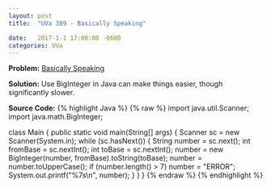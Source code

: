 ```yaml
---
layout: post
title:  "UVa 389 - Basically Speaking"

date:   2017-1-1 17:00:00 -0600
categories: UVa
---
```


**Problem:** [Basically Speaking]

**Solution:**
Use BigInteger in Java can make things easier, though significantly slower.

**Source Code:**
{% highlight Java %}
{% raw %}
import java.util.Scanner;
import java.math.BigInteger;

class Main {
    public static void main(String[] args) {
        Scanner sc = new Scanner(System.in);
        while (sc.hasNext()) {
            String number = sc.next();
            int fromBase = sc.nextInt();
            int toBase = sc.nextInt();
            number = new BigInteger(number, fromBase).toString(toBase);
            number = number.toUpperCase();
            if (number.length() > 7)
                number = "ERROR";
            System.out.printf("%7s\n", number);
        }
    }
}
{% endraw %}
{% endhighlight %}

[Basically Speaking]:https://uva.onlinejudge.org/index.php?option=com_onlinejudge&Itemid=8&category=24&page=show_problem&problem=325
